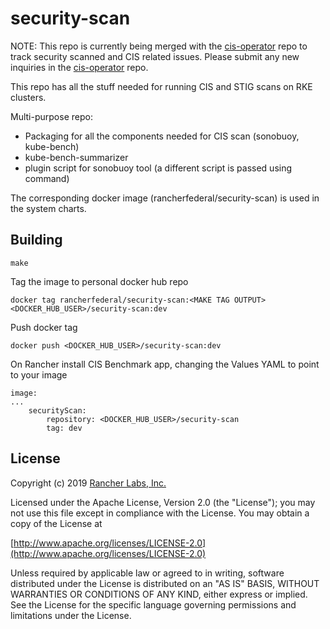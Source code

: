# security-scan

NOTE: This repo is currently being merged with the [cis-operator](https://github.com/rancher/cis-operator) repo to track security scanned and CIS related issues. Please submit any new inquiries in the [cis-operator](https://github.com/rancher/cis-operator) repo.

This repo has all the stuff needed for running CIS and STIG scans on RKE clusters.

Multi-purpose repo:
- Packaging for all the components needed for CIS scan (sonobuoy, kube-bench)
- kube-bench-summarizer
- plugin script for sonobuoy tool (a different script is passed using command)

The corresponding docker image (rancherfederal/security-scan) is used in the system charts.

## Building
`make`

Tag the image to personal docker hub repo

`docker tag rancherfederal/security-scan:<MAKE TAG OUTPUT> <DOCKER_HUB_USER>/security-scan:dev`

Push docker tag

`docker push <DOCKER_HUB_USER>/security-scan:dev`

On Rancher install CIS Benchmark app, changing the Values YAML to point to your image
```
image:
...
    securityScan:
        repository: <DOCKER_HUB_USER>/security-scan
        tag: dev
```


## License
Copyright (c) 2019 [Rancher Labs, Inc.](http://rancher.com)

Licensed under the Apache License, Version 2.0 (the "License");
you may not use this file except in compliance with the License.
You may obtain a copy of the License at

[http://www.apache.org/licenses/LICENSE-2.0](http://www.apache.org/licenses/LICENSE-2.0)

Unless required by applicable law or agreed to in writing, software
distributed under the License is distributed on an "AS IS" BASIS,
WITHOUT WARRANTIES OR CONDITIONS OF ANY KIND, either express or implied.
See the License for the specific language governing permissions and
limitations under the License.
